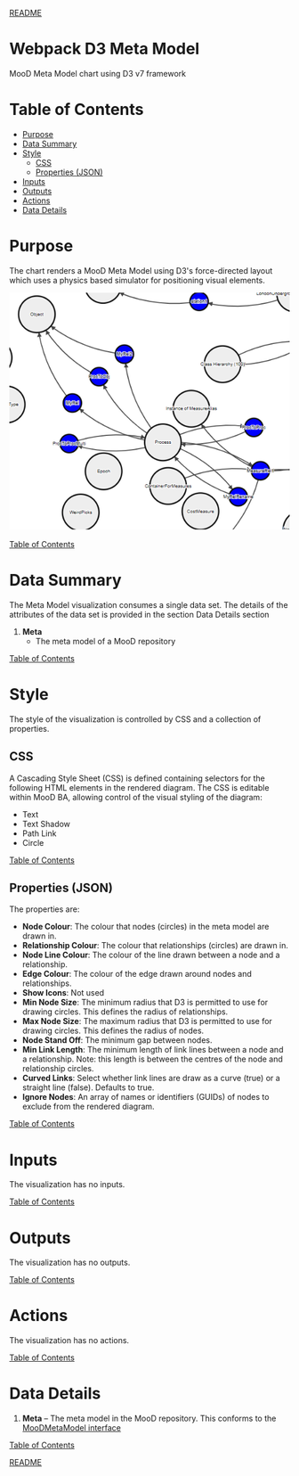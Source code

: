 [README](../../README.md)

# Webpack D3 Meta Model

MooD Meta Model chart using D3 v7 framework

# Table of Contents

*   [Purpose](#purpose)
*   [Data Summary](#data-summary)
*   [Style](#style)
    * [CSS](#css)
    * [Properties (JSON)](#properties-json)
*   [Inputs](#inputs)
*   [Outputs](#outputs)
*   [Actions](#actions)
*   [Data Details](#data-details)

# Purpose
The chart renders a MooD Meta Model using D3's force-directed layout which uses a physics based simulator for positioning visual elements.

[![D3 Meta Model](images/d3-meta-model.png "D3 Meta Model")](https://www.d3indepth.com/force-layout/)

[Table of Contents](#table-of-contents)

# Data Summary

The Meta Model visualization consumes a single data set. The details of the attributes of the data set is provided in the section Data Details section
1.	__Meta__
    * The meta model of a MooD repository

[Table of Contents](#table-of-contents)

# Style

The style of the visualization is controlled by CSS and a collection of properties.

## CSS

A Cascading Style Sheet (CSS) is defined containing selectors for the following HTML elements in the rendered diagram. The CSS is editable within MooD BA, allowing control of the visual styling of the diagram:

*	Text
*   Text Shadow
*   Path Link
*   Circle

[Table of Contents](#table-of-contents)

## Properties (JSON)

The properties are:

*	__Node Colour__: The colour that nodes (circles) in the meta model are drawn in.
*	__Relationship Colour__: The colour that relationships (circles) are drawn in.
*	__Node Line Colour__: The colour of the line drawn between a node and a relationship.
*	__Edge Colour__: The colour of the edge drawn around nodes and relationships.
*	__Show Icons__: Not used
*	__Min Node Size__: The minimum radius that D3 is permitted to use for drawing circles. This defines the radius of relationships.
*	__Max Node Size__: The maximum radius that D3 is permitted to use for drawing circles. This defines the radius of nodes.
*   __Node Stand Off__: The minimum gap between nodes.
*   __Min Link Length__: The minimum length of link lines between a node and a relationship. Note: this length is between the centres of the node and relationship circles.
*   __Curved Links__: Select whether link lines are draw as a curve (true) or a straight line (false). Defaults to true.
*   __Ignore Nodes__: An array of names or identifiers (GUIDs) of nodes to exclude from the rendered diagram.

[Table of Contents](#table-of-contents)


# Inputs

The visualization has no inputs.

[Table of Contents](#table-of-contents)

# Outputs

The visualization has no outputs.

[Table of Contents](#table-of-contents)

# Actions

The visualization has no actions.

[Table of Contents](#table-of-contents)

# Data Details

1.	__Meta__ – The meta model in the MooD repository. This conforms to the [MooDMetaModel interface](../../docs/data-shape-schema.md#graphql-interfaces)

[Table of Contents](#table-of-contents)

[README](../../README.md)
